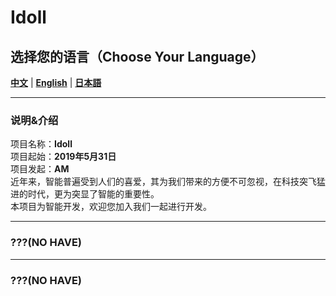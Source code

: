 
# Idoll  

## 选择您的语言（Choose Your Language） 
[**中文**](#Chinese)   |  [**English**](#English)   |     [**日本語**](#Japanese)

____
<div id="Chinese"></div>

### 说明&介绍  
项目名称：**Idoll**  
项目起始：**2019年5月31日**  
项目发起：**AM**  
近年来，智能普遍受到人们的喜爱，其为我们带来的方便不可忽视，在科技突飞猛进的时代，更为突显了智能的重要性。  
本项目为智能开发，欢迎您加入我们一起进行开发。
____
<div id="English"></div>

### ???(NO HAVE)   

____
<div id="Japanese"></div>

### ???(NO HAVE)  

